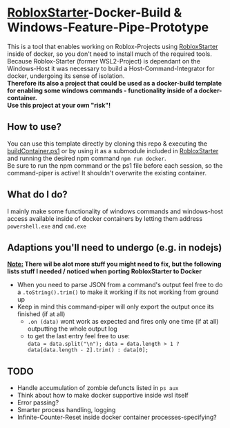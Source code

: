 # [RobloxStarter](https://github.com/AquaJo/RobloxStarter)-Docker-Build & Windows-Feature-Pipe-Prototype

This is a tool that enables working on Roblox-Projects using [RobloxStarter](https://github.com/AquaJo/RobloxStarter) inside of docker, so you don't need to install much of the required tools.
Because Roblox-Starter (former WSL2-Project) is dependant on the Windows-Host it was necessary to build a Host-Command-Integrator for docker, undergoing its sense of isolation.\
**Therefore its also a project that could be used as a docker-build template for enabling some windows commands - functionality inside of a docker-container.\
Use this project at your own "risk"!**

## How to use?

You can use this template directly by cloning this repo & executing the [buildContainer.ps1](./buildContainer.ps1) or by using it as a submodule included in [RobloxStarter](https://github.com/AquaJo/RobloxStarter) and running the desired npm command `npm run docker`.\
Be sure to run the npm command or the ps1 file before each session, so the command-piper is active! It shouldn't overwrite the existing container.

## What do I do?

I mainly make some functionality of windows commands and windows-host access available inside of docker containers by letting them address `powershell.exe` and `cmd.exe`

## Adaptions you'll need to undergo (e.g. in nodejs)

**<ins>Note:</ins> There wil be alot more stuff you might need to fix, but the following lists stuff I needed / noticed when porting RobloxStarter to Docker**

- When you need to parse JSON from a command's output feel free to do a `.toString().trim()` to make it working if its not working from ground up
- Keep in mind this command-piper will only export the output once its finished (if at all)
  - `.on (data)` wont work as expected and fires only one time (if at all) outputting the whole output log
  - to get the last entry feel free to use:\
    `data = data.split("\n"); data = data.length > 1 ? data[data.length - 2].trim() : data[0];`

## TODO

- Handle accumulation of zombie defuncts listed in `ps aux`
- Think about how to make docker supportive inside wsl itself
- Error passing?
- Smarter process handling, logging
- Infinite-Counter-Reset inside docker container processes-specifying?

